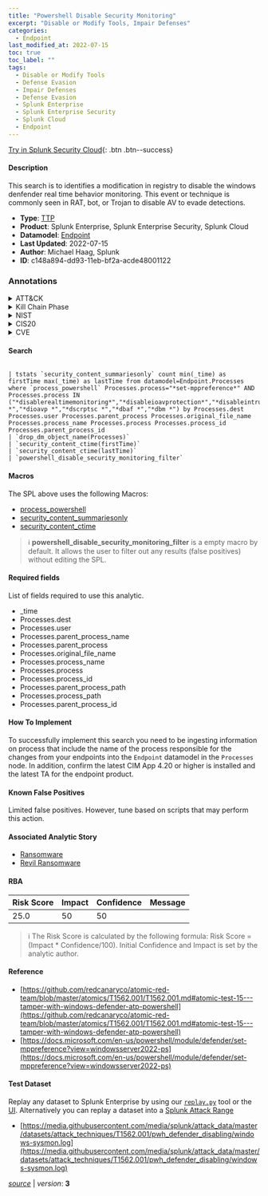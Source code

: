 ```yaml
---
title: "Powershell Disable Security Monitoring"
excerpt: "Disable or Modify Tools, Impair Defenses"
categories:
  - Endpoint
last_modified_at: 2022-07-15
toc: true
toc_label: ""
tags:
  - Disable or Modify Tools
  - Defense Evasion
  - Impair Defenses
  - Defense Evasion
  - Splunk Enterprise
  - Splunk Enterprise Security
  - Splunk Cloud
  - Endpoint
---
```




[Try in Splunk Security Cloud](https://www.splunk.com/en_us/cyber-security.html){: .btn .btn--success}

#### Description

This search is to identifies a modification in registry to disable the windows denfender real time behavior monitoring. This event or technique is commonly seen in RAT, bot, or Trojan to disable AV to evade detections.

- **Type**: [TTP](https://github.com/splunk/security_content/wiki/Detection-Analytic-Types)
- **Product**: Splunk Enterprise, Splunk Enterprise Security, Splunk Cloud
- **Datamodel**: [Endpoint](https://docs.splunk.com/Documentation/CIM/latest/User/Endpoint)
- **Last Updated**: 2022-07-15
- **Author**: Michael Haag, Splunk
- **ID**: c148a894-dd93-11eb-bf2a-acde48001122

### Annotations
<details>
  <summary>ATT&CK</summary>

<div markdown="1">

#### [ATT&CK](https://attack.mitre.org/)

| ID          | Technique   | Tactic         |
| ----------- | ----------- |--------------- |
| [T1562.001](https://attack.mitre.org/techniques/T1562/001/) | Disable or Modify Tools | Defense Evasion |

| [T1562](https://attack.mitre.org/techniques/T1562/) | Impair Defenses | Defense Evasion |

</div>
</details>


<details>
  <summary>Kill Chain Phase</summary>

<div markdown="1">

* Exploitation


</div>
</details>


<details>
  <summary>NIST</summary>

<div markdown="1">



</div>
</details>

<details>
  <summary>CIS20</summary>

<div markdown="1">



</div>
</details>

<details>
  <summary>CVE</summary>

<div markdown="1">


</div>
</details>


#### Search

```

| tstats `security_content_summariesonly` count min(_time) as firstTime max(_time) as lastTime from datamodel=Endpoint.Processes where `process_powershell` Processes.process="*set-mppreference*" AND Processes.process IN ("*disablerealtimemonitoring*","*disableioavprotection*","*disableintrusionpreventionsystem*","*disablescriptscanning*","*disableblockatfirstseen*","*DisableBehaviorMonitoring*","*drtm *","*dioavp *","*dscrptsc *","*dbaf *","*dbm *") by Processes.dest Processes.user Processes.parent_process Processes.original_file_name Processes.process_name Processes.process Processes.process_id Processes.parent_process_id 
| `drop_dm_object_name(Processes)` 
| `security_content_ctime(firstTime)` 
| `security_content_ctime(lastTime)` 
| `powershell_disable_security_monitoring_filter`
```

#### Macros
The SPL above uses the following Macros:
* [process_powershell](https://github.com/splunk/security_content/blob/develop/macros/process_powershell.yml)
* [security_content_summariesonly](https://github.com/splunk/security_content/blob/develop/macros/security_content_summariesonly.yml)
* [security_content_ctime](https://github.com/splunk/security_content/blob/develop/macros/security_content_ctime.yml)

> :information_source:
> **powershell_disable_security_monitoring_filter** is a empty macro by default. It allows the user to filter out any results (false positives) without editing the SPL.



#### Required fields
List of fields required to use this analytic.
* _time
* Processes.dest
* Processes.user
* Processes.parent_process_name
* Processes.parent_process
* Processes.original_file_name
* Processes.process_name
* Processes.process
* Processes.process_id
* Processes.parent_process_path
* Processes.process_path
* Processes.parent_process_id



#### How To Implement
To successfully implement this search you need to be ingesting information on process that include the name of the process responsible for the changes from your endpoints into the `Endpoint` datamodel in the `Processes` node. In addition, confirm the latest CIM App 4.20 or higher is installed and the latest TA for the endpoint product.
#### Known False Positives
Limited false positives. However, tune based on scripts that may perform this action.

#### Associated Analytic Story
* [Ransomware](/stories/ransomware)
* [Revil Ransomware](/stories/revil_ransomware)




#### RBA

| Risk Score  | Impact      | Confidence   | Message      |
| ----------- | ----------- |--------------|--------------|
| 25.0 | 50 | 50 |  |


> :information_source:
> The Risk Score is calculated by the following formula: Risk Score = (Impact * Confidence/100). Initial Confidence and Impact is set by the analytic author.


#### Reference

* [https://github.com/redcanaryco/atomic-red-team/blob/master/atomics/T1562.001/T1562.001.md#atomic-test-15---tamper-with-windows-defender-atp-powershell](https://github.com/redcanaryco/atomic-red-team/blob/master/atomics/T1562.001/T1562.001.md#atomic-test-15---tamper-with-windows-defender-atp-powershell)
* [https://docs.microsoft.com/en-us/powershell/module/defender/set-mppreference?view=windowsserver2022-ps](https://docs.microsoft.com/en-us/powershell/module/defender/set-mppreference?view=windowsserver2022-ps)



#### Test Dataset
Replay any dataset to Splunk Enterprise by using our [`replay.py`](https://github.com/splunk/attack_data#using-replaypy) tool or the [UI](https://github.com/splunk/attack_data#using-ui).
Alternatively you can replay a dataset into a [Splunk Attack Range](https://github.com/splunk/attack_range#replay-dumps-into-attack-range-splunk-server)

* [https://media.githubusercontent.com/media/splunk/attack_data/master/datasets/attack_techniques/T1562.001/pwh_defender_disabling/windows-sysmon.log](https://media.githubusercontent.com/media/splunk/attack_data/master/datasets/attack_techniques/T1562.001/pwh_defender_disabling/windows-sysmon.log)



[*source*](https://github.com/splunk/security_content/tree/develop/detections/endpoint/powershell_disable_security_monitoring.yml) \| *version*: **3**